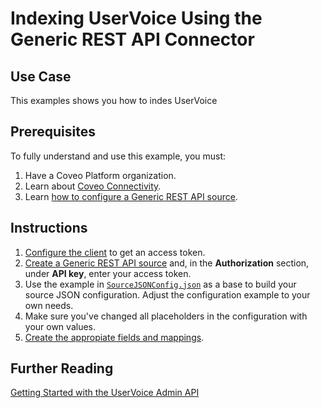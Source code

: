 # Indexing UserVoice Using the Generic REST API Connector

## Use Case
This examples shows you how to indes UserVoice

## Prerequisites
To fully understand and use this example, you must:
1. Have a Coveo Platform organization.
2. Learn about [Coveo Connectivity](https://docs.coveo.com/en/1702/).
3. Learn [how to configure a Generic REST API source](https://docs.coveo.com/en/1896/).

## Instructions
1. [Configure the client](https://developer.uservoice.com/docs/api/api-key/) to get an access token.
2. [Create a Generic REST API source](https://docs.coveo.com/en/1896/) and, in the **Authorization** section, under **API key**, enter your access token.
3. Use the example in [`SourceJSONConfig.json`](https://github.com/coveooss/connectivity-library/blob/master/UserVoice/SourceJSONConfig.json) as a base to build your source JSON configuration. Adjust the configuration example to your own needs.
4. Make sure you've changed all placeholders in the configuration with your own values.
5. [Create the appropiate fields and mappings](https://docs.coveo.com/en/1896/#completion).

## Further Reading
[Getting Started with the UserVoice Admin API](https://developer.uservoice.com/docs/api/v2/getting-started/)
